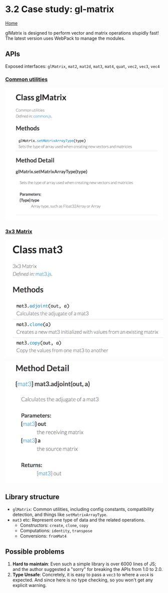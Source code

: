 # 3.2 Case study: gl-matrix

[Home](http://glmatrix.net)

glMatrix is designed to perform vector and matrix operations stupidly fast! The latest version uses WebPack to manage the modules.

## APIs

Exposed interfaces: `glMatrix`, `mat2`, `mat2d`, `mat3`, `mat4`, `quat`, `vec2`, `vec3`, `vec4`

### [Common utilities](http://glmatrix.net/docs/2.2.0/symbols/glMatrix.html)

![](gl-matrix.png)

### [3x3 Matrix](http://glmatrix.net/docs/2.2.0/symbols/mat3.html)

![](mat3.png)

![](mat3-adjoint.png)


## Library structure

- `glMatrix`: Common utilities, including config constants, compatibility detection, and things like `setMatrixArrayType`.
- `mat3` etc: Represent one type of data and the related operations.
    + Constructors: `create`, `clone`, `copy`
    + Computations: `identity`, `transpose`
    + Conversions: `fromMat4`

## Possible problems
1. **Hard to maintain**: Even such a simple library is over 6000 lines of JS; and the author suggested a "sorry" for breaking the APIs from 1.0 to 2.0.
2. **Type Unsafe**: Concretely, it is easy to pass a `vec3` to where a `vec4` is expected. And since
here is no type checking, so you won't get any explicit warning.

